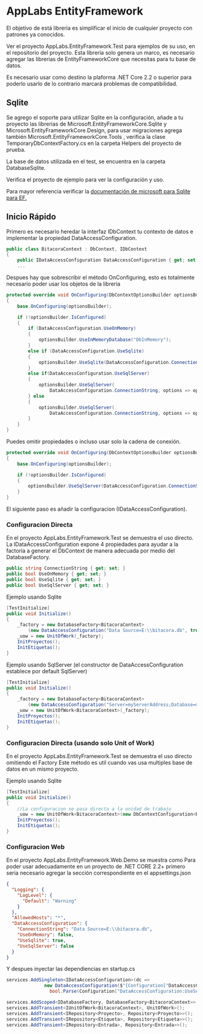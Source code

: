 # AppLabs EntityFramework

El objetivo de está libreria es simplificar el inicio de cualquier proyecto con patrones ya conocidos.

Ver el proyecto AppLabs.EntityFramework.Test para ejemplos de su uso, en el repositorio del proyecto.
Esta libreria solo genera un marco, es necesario agregar las librerias de EntityFrameworkCore que necesitas para tu base de datos.

Es necesario usar como destino la plaforma .NET Core 2.2 o superior para poderlo usarlo de lo contrario marcará problemas de compatibilidad.

## Sqlite

Se agrego el soporte para utilizar Sqlite en la configuración, añade a tu proyecto las librerias de Microsoft.EntityFrameworkCore.Sqlite y Microsoft.EntityFrameworkCore.Design,
para usar migraciones agrega también Microsoft.EntityFrameworkCore.Tools , verifica la clase TemporaryDbContextFactory.cs en la carpeta Helpers del proyecto de prueba.

La base de datos utilizada en el test, se encuentra en la carpeta DatabaseSqlite.

Verifica el proyecto de ejemplo para ver la configuración y uso.

Para mayor referencia verificar la [documentación de microsoft para Sqlite para EF.](https://docs.microsoft.com/en-us/ef/core/get-started/netcore/new-db-sqlite)

## Inicio Rápido

Primero es necesario heredar la interfaz IDbContext tu contexto de datos e implementar la propiedad DataAccessConfiguration.

```csharp
public class BitacoraContext : DbContext, IDbContext
{
	public IDataAccessConfiguration DataAccessConfiguration { get; set; }
	...
```

Despues hay que sobrescribir el método OnConfiguring, esto es totalmente necesario poder usar los objetos de la libreria

```csharp
protected override void OnConfiguring(DbContextOptionsBuilder optionsBuilder)
{
	base.OnConfiguring(optionsBuilder);

	if (!optionsBuilder.IsConfigured)
	{
		if (DataAccessConfiguration.UseOnMemory)
		{
			optionsBuilder.UseInMemoryDatabase("DbInMemory");
		}
		else if (DataAccessConfiguration.UseSqlite)
		{
			optionsBuilder.UseSqlite(DataAccessConfiguration.ConnectionString);
		}
		else if(DataAccessConfiguration.UseSqlServer)
		{
			optionsBuilder.UseSqlServer(
				DataAccessConfiguration.ConnectionString, options => options.EnableRetryOnFailure());
		} else
		{
			optionsBuilder.UseSqlServer(
				DataAccessConfiguration.ConnectionString, options => options.EnableRetryOnFailure());
		}
	}
}
```

Puedes omitir propiedades o incluso usar solo la cadena de conexión.

```csharp
protected override void OnConfiguring(DbContextOptionsBuilder optionsBuilder)
{
	base.OnConfiguring(optionsBuilder);

	if (!optionsBuilder.IsConfigured)
	{
		optionsBuilder.UseSqlServer(DataAccessConfiguration.ConnectionString, options => options.EnableRetryOnFailure());
	}
}
```

El siguiente paso es añadir la configuracion (IDataAccessConfiguration).

### Configuracion Directa

En el proyecto AppLabs.EntityFramework.Test se demuestra el uso directo.
La IDataAccessConfiguration expone 4 propiedades para ayudar a la factoria a generar el DbContext de manera adecuada por medio del DatabaseFactory.

```csharp
public string ConnectionString { get; set; }
public bool UseOnMemory { get; set; }
public bool UseSqlite { get; set; }
public bool UseSqlServer { get; set; }
```

Ejemplo usando Sqlite

```csharp
[TestInitialize]
public void Initialize()
{
	_factory = new DatabaseFactory<BitacoraContext>
		(new DataAccessConfiguration("Data Source=E:\\bitacora.db", true));
	_uow = new UnitOfWork(_factory);
	InitProyectos();
	InitEtiquetas();
}
```

Ejemplo usando SqlServer (el constructor de DataAccessConfiguration establece por default SqlServer)

```csharp
[TestInitialize]
public void Initialize()
{
	_factory = new DatabaseFactory<BitacoraContext>
		(new DataAccessConfiguration("Server=myServerAddress;Database=myDataBase;Trusted_Connection=True;"));
	_uow = new UnitOfWork<BitacoraContext>(_factory);
	InitProyectos();
	InitEtiquetas();
}
```

### Configuracion Directa (usando solo Unit of Work)

En el proyecto AppLabs.EntityFramework.Test se demuestra el uso directo omitiendo el Factory
Este método es util cuando vas usa multiples base de datos en un mismo proyecto.

Ejemplo usando Sqlite

```csharp
[TestInitialize]
public void Initialize()
{
	//La configuracion se pasa directa a la unidad de trabajo
	_uow = new UnitOfWork<BitacoraContext>(new DbContextConfiguration<BitacoraContext>("Data Source=C:\\DEV\\bitacora.db", true));
	InitProyectos();
	InitEtiquetas();
}
```

### Configuracion Web

En el proyecto AppLabs.EntityFramework.Web.Demo se muestra como
Para poder usar adecuadamente en un proyecto de .NET CORE 2.2+ primero seria necesario agregar la sección correspondiente en el appsettings.json

```json
{
  "Logging": {
    "LogLevel": {
      "Default": "Warning"
    }
  },
  "AllowedHosts": "*",
  "DataAccessConfiguration": {
    "ConnectionString": "Data Source=E:\\bitacora.db",
    "UseOnMemory": false,
    "UseSqlite": true,
    "UseSqlServer": false
  }
}
```

Y despues inyectar las dependiencias en startup.cs

```csharp
services.AddSingleton<IDataAccessConfiguration>(dc =>
              new DataAccessConfiguration($"{Configuration["DataAccessConfiguration:ConnectionString"]}",
				bool.Parse(Configuration["DataAccessConfiguration:UseSqlite"])));

services.AddScoped<IDatabaseFactory, DatabaseFactory<BitacoraContext>>();
services.AddTransient<IUnitOfWork<BitacoraContext>, UnitOfWork>();
services.AddTransient<IRepository<Proyecto>, Repository<Proyecto>>();
services.AddTransient<IRepository<Etiqueta>, Repository<Etiqueta>>();
services.AddTransient<IRepository<Entrada>, Repository<Entrada>>();
```
